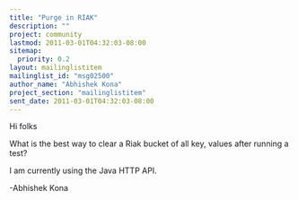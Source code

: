 ```yaml
---
title: "Purge in RIAK"
description: ""
project: community
lastmod: 2011-03-01T04:32:03-08:00
sitemap:
  priority: 0.2
layout: mailinglistitem
mailinglist_id: "msg02500"
author_name: "Abhishek Kona"
project_section: "mailinglistitem"
sent_date: 2011-03-01T04:32:03-08:00
---
```


Hi folks

What is the best way to clear a Riak bucket of all key, values after 
running a test?

I am currently using the Java HTTP API.

-Abhishek Kona
